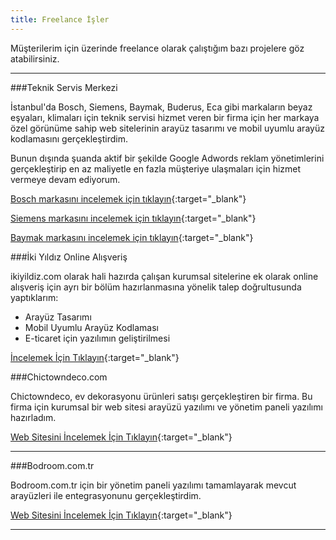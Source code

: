 ```yaml
---
title: Freelance İşler
---
```


Müşterilerim için üzerinde freelance olarak çalıştığım bazı projelere göz atabilirsiniz.

<hr>

###Teknik Servis Merkezi

İstanbul'da Bosch, Siemens, Baymak, Buderus, Eca gibi markaların beyaz eşyaları, klimaları için teknik servisi hizmet veren bir firma için her markaya özel görünüme sahip web sitelerinin arayüz tasarımı ve mobil uyumlu arayüz kodlamasını gerçekleştirdim.

Bunun dışında şuanda aktif bir şekilde Google Adwords reklam yönetimlerini gerçekleştirip en az maliyetle en fazla müşteriye ulaşmaları için hizmet vermeye devam ediyorum.

[Bosch markasını incelemek için tıklayın](http://bosch.teknikservicemerkezi.com){:target="_blank"}

[Siemens markasını incelemek için tıklayın](http://siemens.teknikservicemerkezi.com){:target="_blank"}

[Baymak markasını incelemek için tıklayın](http://baymak.teknikservicemerkezi.com){:target="_blank"}

###İki Yıldız Online Alışveriş

ikiyildiz.com olarak hali hazırda çalışan kurumsal sitelerine ek olarak online alışveriş için ayrı bir bölüm hazırlanmasına yönelik talep doğrultusunda yaptıklarım:

- Arayüz Tasarımı
- Mobil Uyumlu Arayüz Kodlaması
- E-ticaret için yazılımın geliştirilmesi

[İncelemek İçin Tıklayın](http://ikiyildiz.com/online-alisveris){:target="_blank"}

###Chictowndeco.com

Chictowndeco, ev dekorasyonu ürünleri satışı gerçekleştiren bir firma.
Bu firma için kurumsal bir web sitesi arayüzü yazılımı ve yönetim paneli yazılımı hazırladım.

[Web Sitesini İncelemek İçin Tıklayın](http://chictowndeco.com){:target="_blank"}

<hr>

###Bodroom.com.tr

Bodroom.com.tr için bir yönetim paneli yazılımı tamamlayarak mevcut arayüzleri ile entegrasyonunu gerçekleştirdim.

[Web Sitesini İncelemek İçin Tıklayın](http://bodroom.com.tr){:target="_blank"}

<hr>